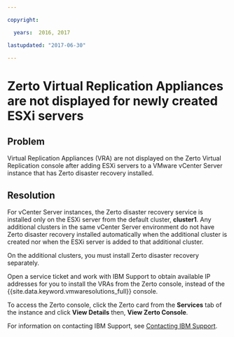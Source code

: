 ```yaml
---

copyright:

  years:  2016, 2017

lastupdated: "2017-06-30"

---
```


# Zerto Virtual Replication Appliances are not displayed for newly created ESXi servers

## Problem
Virtual Replication Appliances (VRA) are not displayed on the Zerto Virtual Replication console after adding ESXi servers to a VMware vCenter Server instance that has Zerto disaster recovery installed.

## Resolution
For vCenter Server instances, the Zerto disaster recovery service is installed only on the ESXi server from the default cluster, **cluster1**. Any additional clusters in the same vCenter Server environment do not have Zerto disaster recovery installed automatically when the additional cluster is created nor when the ESXi server is added to that additional cluster.

On the additional clusters, you must install Zerto disaster recovery separately.

Open a service ticket and work with IBM Support to obtain available IP addresses for you to install the VRAs from the Zerto console, instead of the {{site.data.keyword.vmwaresolutions_full}} console.

To access the Zerto console, click the Zerto card from the **Services** tab of the instance and click **View Details** then, **View Zerto Console**.

For information on contacting IBM Support, see [Contacting IBM Support](trbl_support.html).
